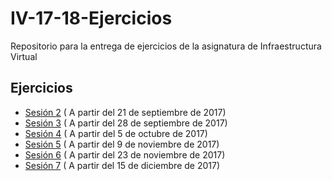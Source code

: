 # IV-17-18-Ejercicios
Repositorio para la entrega de ejercicios de la asignatura de Infraestructura Virtual

## Ejercicios

* [Sesión 2](ejercicios/sesion-02.md) ( A partir del 21 de septiembre de 2017)
* [Sesión 3](ejercicios/sesion-03.md) ( A partir del 28 de septiembre de 2017)
* [Sesión 4](ejercicios/sesion-04.md) ( A partir del 5 de octubre de 2017)
* [Sesión 5](ejercicios/sesion-05.md) ( A partir del 9 de noviembre de 2017)
* [Sesión 6](ejercicios/sesion-06.md) ( A partir del 23 de noviembre de 2017)
* [Sesión 7](ejercicios/sesion-07.md) ( A partir del 15 de diciembre de 2017)
